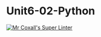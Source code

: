 # Unit6-02-Python
[![Mr Coxall's Super Linter](https://github.com/ICS3U-Programming-Xiaohan-T/Unit6-02-Python/workflows/Mr%20Coxall's%20Super%20Linter/badge.svg)](https://github.com/ICS3U-Programming-Xiaohan-T/Unit6-02-Python/actions/)

